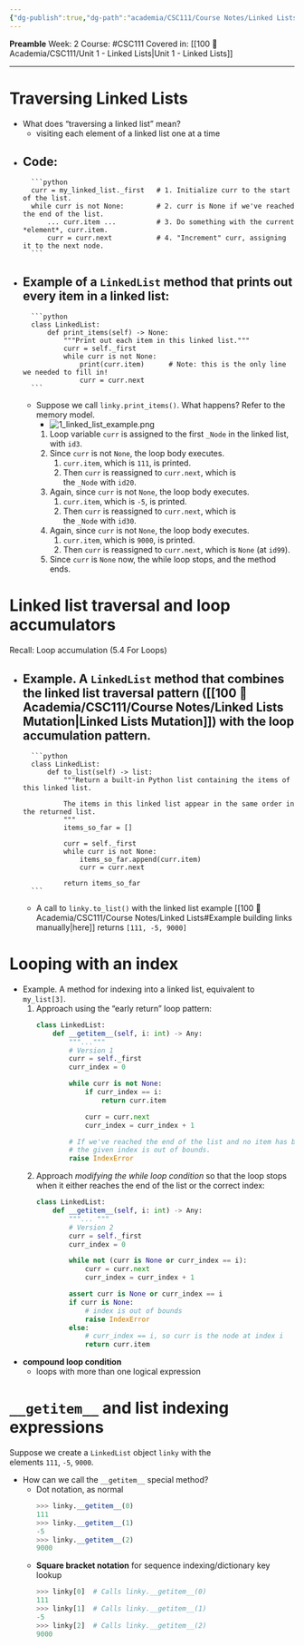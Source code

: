 ```yaml
---
{"dg-publish":true,"dg-path":"academia/CSC111/Course Notes/Linked Lists Traversals.md","permalink":"/academia/csc-111/course-notes/linked-lists-traversals/","created":"2024-01-13T17:46:24.384-05:00","updated":"2024-01-18T21:01:53.418-05:00"}
---
```


**Preamble**
Week: 2
Course: #CSC111
Covered in: [[100 📒 Academia/CSC111/Unit 1 - Linked Lists\|Unit 1 - Linked Lists]]

---

# Traversing Linked Lists

- What does “traversing a linked list” mean?
	- visiting each element of a linked list one at a time
- Code:
	- 
		```python
		curr = my_linked_list._first   # 1. Initialize curr to the start of the list.
		while curr is not None:        # 2. curr is None if we've reached the end of the list.
		    ... curr.item ...          # 3. Do something with the current *element*, curr.item.
		    curr = curr.next           # 4. "Increment" curr, assigning it to the next node.
		```
- Example of a `LinkedList` method that prints out every item in a linked list:
	- 
		```python
		class LinkedList:
		    def print_items(self) -> None:
		        """Print out each item in this linked list."""
		        curr = self._first
		        while curr is not None:
		            print(curr.item)      # Note: this is the only line we needed to fill in!
		            curr = curr.next
		```
	- Suppose we call `linky.print_items()`. What happens? Refer to the memory model.
		- ![1_linked_list_example.png](/img/user/Files/CSC111/1_linked_list_example.png)
		1. Loop variable `curr` is assigned to the first `_Node` in the linked list, with `id3`.
		2. Since `curr` is not `None`, the loop body executes.
		    1. `curr.item`, which is `111`, is printed.
		    2. Then `curr` is reassigned to `curr.next`, which is the `_Node` with `id20`.
		3. Again, since `curr` is not `None`, the loop body executes.
		    1. `curr.item`, which is `-5`, is printed.
		    2. Then `curr` is reassigned to `curr.next`, which is the `_Node` with `id30`.
		4. Again, since `curr` is not `None`, the loop body executes.
		    1. `curr.item`, which is `9000`, is printed.
		    2. Then `curr` is reassigned to `curr.next`, which is `None` (at `id99`).
		5. Since `curr` is `None` now, the while loop stops, and the method ends.

# Linked list traversal and loop accumulators

Recall: Loop accumulation (5.4 For Loops)
- Example. A `LinkedList` method that combines the linked list traversal pattern ([[100 📒 Academia/CSC111/Course Notes/Linked Lists Mutation\|Linked Lists Mutation]]) with the loop accumulation pattern.
	-  
		```python
		class LinkedList:
		    def to_list(self) -> list:
		        """Return a built-in Python list containing the items of this linked list.
		
		        The items in this linked list appear in the same order in the returned list.
		        """
		        items_so_far = []
		
		        curr = self._first
		        while curr is not None:
		            items_so_far.append(curr.item)
		            curr = curr.next
		
		        return items_so_far
		```
	- A call to `linky.to_list()` with the linked list example [[100 📒 Academia/CSC111/Course Notes/Linked Lists#Example building links manually\|here]] returns `[111, -5, 9000]`

# Looping with an index

- Example. A method for indexing into a linked list, equivalent to `my_list[3]`.
	1. Approach using the “early return” loop pattern:
		```python
		class LinkedList:
		    def __getitem__(self, i: int) -> Any:
		        """..."""
		        # Version 1
		        curr = self._first
		        curr_index = 0
		
		        while curr is not None:
		            if curr_index == i:
		                return curr.item
		
		            curr = curr.next
		            curr_index = curr_index + 1
		
		        # If we've reached the end of the list and no item has been returned,
		        # the given index is out of bounds.
		        raise IndexError
		```
	2. Approach _modifying the while loop condition_ so that the loop stops when it either reaches the end of the list or the correct index:
		```python
		class LinkedList:
		    def __getitem__(self, i: int) -> Any:
		        """... """
		        # Version 2
		        curr = self._first
		        curr_index = 0
		
		        while not (curr is None or curr_index == i):
		            curr = curr.next
		            curr_index = curr_index + 1
		
		        assert curr is None or curr_index == i
		        if curr is None:
		            # index is out of bounds
		            raise IndexError
		        else:
		            # curr_index == i, so curr is the node at index i
		            return curr.item
		```
- **compound loop condition**
	- loops with more than one logical expression

# `__getitem__` and list indexing expressions

Suppose we create a `LinkedList` object `linky` with the elements `111`, `-5`, `9000`.
- How can we call the `__getitem__` special method?
	- Dot notation, as normal
		```python
		>>> linky.__getitem__(0)
		111
		>>> linky.__getitem__(1)
		-5
		>>> linky.__getitem__(2)
		9000
		```
	- **Square bracket notation** for sequence indexing/dictionary key lookup
		```python
		>>> linky[0]  # Calls linky.__getitem__(0)
		111
		>>> linky[1]  # Calls linky.__getitem__(1)
		-5
		>>> linky[2]  # Calls linky.__getitem__(2)
		9000
		```
